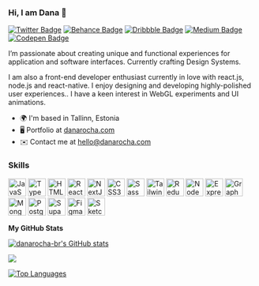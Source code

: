 ### Hi, I am Dana 👋


[![Twitter Badge](https://img.shields.io/badge/-danarocha-0C3EE1?style=flat-square&labelColor=FF5290&logo=linkedin&logoColor=white&link=https://www.linkedin.com/in/danarocha)](https://www.linkedin.com/in/danarocha) 
[![Behance Badge](https://img.shields.io/badge/-danarocha-0C3EE1?style=flat-square&labelColor=FF5290&logo=behance&logoColor=white&link=https://www.be.net/danarocha)](https://www.be.net/danarocha) 
[![Dribbble Badge](https://img.shields.io/badge/-danarocha-0C3EE1?style=flat-square&labelColor=FF5290&logo=dribbble&logoColor=white&link=https://www.dribbble.com/danarocha)](https://www.dribbble.com/danarocha)
[![Medium Badge](https://img.shields.io/badge/-@danarocha-0C3EE1?style=flat-square&labelColor=FF5290&logo=medium&logoColor=white&link=https://medium.com/@danarocha/)](https://medium.com/@danarocha/)
[![Codepen Badge](https://img.shields.io/badge/-danarocha-0C3EE1?style=flat-square&labelColor=FF5290&logo=codepen&logoColor=white&link=https://codepen.io/dana-rocha)](https://codepen.io/dana-rocha)


I’m passionate about creating unique and functional experiences for application and software interfaces. Currently crafting Design Systems. 

I am also a front-end developer enthusiast currently in love with react.js, node.js and react-native. I enjoy designing and developing highly-polished user experiences.. I have a keen interest in WebGL experiments and UI animations. 

* 🌍  I'm based in Tallinn, Estonia
* 🖥️  Portfolio at [danarocha.com](http://danarocha.com)
* ✉️  Contact me at [hello@danarocha.com](mailto:hello@danarocha.com)

### Skills

<p align="left">
<a href="https://developer.mozilla.org/en-US/docs/Web/JavaScript" target="_blank" rel="noreferrer"><img src="https://raw.githubusercontent.com/danielcranney/readme-generator/main/public/icons/skills/javascript-colored.svg" width="36" height="36" alt="JavaScript" /></a>
<a href="https://www.typescriptlang.org/" target="_blank" rel="noreferrer"><img src="https://raw.githubusercontent.com/danielcranney/readme-generator/main/public/icons/skills/typescript-colored.svg" width="36" height="36" alt="TypeScript" /></a>
<a href="https://developer.mozilla.org/en-US/docs/Glossary/HTML5" target="_blank" rel="noreferrer"><img src="https://raw.githubusercontent.com/danielcranney/readme-generator/main/public/icons/skills/html5-colored.svg" width="36" height="36" alt="HTML5" /></a>
<a href="https://reactjs.org/" target="_blank" rel="noreferrer"><img src="https://raw.githubusercontent.com/danielcranney/readme-generator/main/public/icons/skills/react-colored.svg" width="36" height="36" alt="React" /></a>
<a href="https://nextjs.org/docs" target="_blank" rel="noreferrer"><img src="https://raw.githubusercontent.com/danielcranney/readme-generator/main/public/icons/skills/nextjs-colored.svg" width="36" height="36" alt="NextJs" /></a>
<a href="https://www.w3.org/TR/CSS/#css" target="_blank" rel="noreferrer"><img src="https://raw.githubusercontent.com/danielcranney/readme-generator/main/public/icons/skills/css3-colored.svg" width="36" height="36" alt="CSS3" /></a>
<a href="https://sass-lang.com/" target="_blank" rel="noreferrer"><img src="https://raw.githubusercontent.com/danielcranney/readme-generator/main/public/icons/skills/sass-colored.svg" width="36" height="36" alt="Sass" /></a>
<a href="https://tailwindcss.com/" target="_blank" rel="noreferrer"><img src="https://raw.githubusercontent.com/danielcranney/readme-generator/main/public/icons/skills/tailwindcss-colored.svg" width="36" height="36" alt="TailwindCSS" /></a>
<a href="https://redux.js.org/" target="_blank" rel="noreferrer"><img src="https://raw.githubusercontent.com/danielcranney/readme-generator/main/public/icons/skills/redux-colored.svg" width="36" height="36" alt="Redux" /></a>
<a href="https://nodejs.org/en/" target="_blank" rel="noreferrer"><img src="https://raw.githubusercontent.com/danielcranney/readme-generator/main/public/icons/skills/nodejs-colored.svg" width="36" height="36" alt="NodeJS" /></a>
<a href="https://expressjs.com/" target="_blank" rel="noreferrer"><img src="https://raw.githubusercontent.com/danielcranney/readme-generator/main/public/icons/skills/express-colored.svg" width="36" height="36" alt="Express" /></a>
<a href="https://graphql.org/" target="_blank" rel="noreferrer"><img src="https://raw.githubusercontent.com/danielcranney/readme-generator/main/public/icons/skills/graphql-colored.svg" width="36" height="36" alt="GraphQL" /></a>
<a href="https://www.mongodb.com/" target="_blank" rel="noreferrer"><img src="https://raw.githubusercontent.com/danielcranney/readme-generator/main/public/icons/skills/mongodb-colored.svg" width="36" height="36" alt="MongoDB" /></a>
<a href="https://www.postgresql.org/" target="_blank" rel="noreferrer"><img src="https://raw.githubusercontent.com/danielcranney/readme-generator/main/public/icons/skills/postgresql-colored.svg" width="36" height="36" alt="PostgreSQL" /></a>
<a href="https://supabase.io/" target="_blank" rel="noreferrer"><img src="https://raw.githubusercontent.com/danielcranney/readme-generator/main/public/icons/skills/supabase-colored.svg" width="36" height="36" alt="Supabase" /></a>
<a href="https://www.figma.com/" target="_blank" rel="noreferrer"><img src="https://raw.githubusercontent.com/danielcranney/readme-generator/main/public/icons/skills/figma-colored.svg" width="36" height="36" alt="Figma" /></a>
<a href="https://www.sketch.com/" target="_blank" rel="noreferrer"><img src="https://raw.githubusercontent.com/danielcranney/readme-generator/main/public/icons/skills/sketch-colored.svg" width="36" height="36" alt="Sketch" /></a>
</p>

<b>My GitHub Stats</b>

<a href="http://www.github.com/danarocha-br"><img src="https://github-readme-stats.vercel.app/api?username=danarocha-br&show_icons=true&hide=contribs&count_private=true&title_color=6366f1&text_color=ffffff&icon_color=6366f1&bg_color=22272e&hide_border=true&show_icons=true" alt="danarocha-br's GitHub stats" /></a>

<a href="http://www.github.com/danarocha-br"><img src="https://github-readme-streak-stats.herokuapp.com/?user=danarocha-br&stroke=ffffff&background=22272e&ring=6366f1&fire=6366f1&currStreakNum=ffffff&currStreakLabel=6366f1&sideNums=ffffff&sideLabels=ffffff&dates=ffffff&hide_border=true" /></a>

<a href="https://github.com/danarocha-br" align="left"><img src="https://github-readme-stats.vercel.app/api/top-langs/?username=danarocha-br&langs_count=10&title_color=6366f1&text_color=ffffff&icon_color=6366f1&bg_color=22272e&hide_border=true&locale=en&custom_title=Top%20%Languages" alt="Top Languages" /></a>


